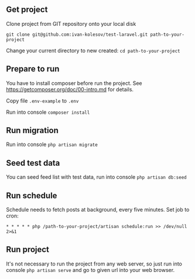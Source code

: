 ## Get project
Clone project from GIT repository onto your local disk

`git clone git@github.com:ivan-kolesov/test-laravel.git path-to-your-project`

Change your current directory to new created: `cd path-to-your-project`

## Prepare to run
You have to install composer before run the project. See https://getcomposer.org/doc/00-intro.md for details.

Copy file `.env-example` to `.env`

Run into console `composer install`

## Run migration

Run into console `php artisan migrate`

## Seed test data

You can seed feed list with test data, run into console `php artisan db:seed` 

## Run schedule

Schedule needs to fetch posts at background, every five minutes.
Set job to cron:

`* * * * * php /path-to-your-project/artisan schedule:run >> /dev/null 2>&1`

## Run project

It's not necessary to run the project from any web server, so just run into console `php artisan serve`
and go to given url into your web browser.